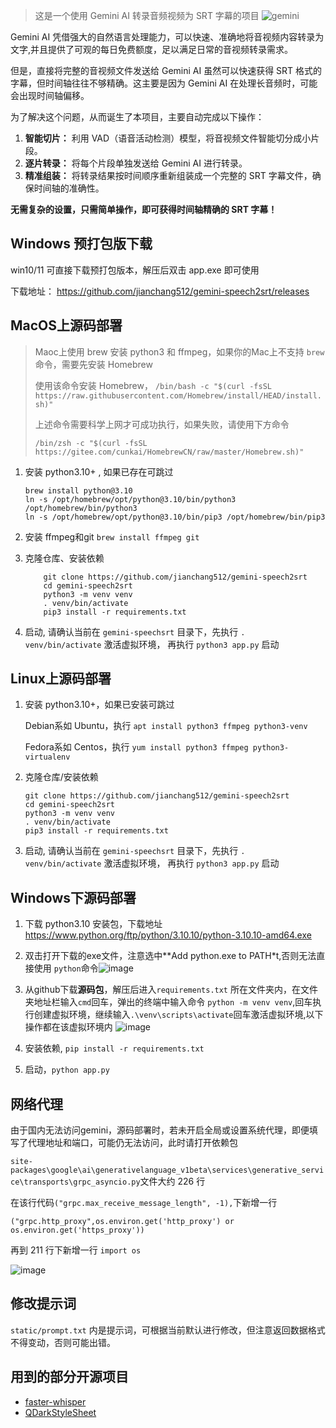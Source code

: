 
> 这是一个使用 Gemini AI 转录音频视频为 SRT 字幕的项目
![gemini](https://github.com/user-attachments/assets/a2816486-d19a-4984-ba68-7d141b403f1c)



Gemini AI 凭借强大的自然语言处理能力，可以快速、准确地将音视频内容转录为文字,并且提供了可观的每日免费额度，足以满足日常的音视频转录需求。

但是，直接将完整的音视频文件发送给 Gemini AI 虽然可以快速获得 SRT 格式的字幕，但时间轴往往不够精确。这主要是因为 Gemini AI 在处理长音频时，可能会出现时间轴偏移。

为了解决这个问题，从而诞生了本项目，主要自动完成以下操作：

1. **智能切片：** 利用 VAD（语音活动检测）模型，将音视频文件智能切分成小片段。
2. **逐片转录：** 将每个片段单独发送给 Gemini AI 进行转录。
3. **精准组装：** 将转录结果按时间顺序重新组装成一个完整的 SRT 字幕文件，确保时间轴的准确性。

**无需复杂的设置，只需简单操作，即可获得时间轴精确的 SRT 字幕！**


## Windows 预打包版下载

win10/11 可直接下载预打包版本，解压后双击 app.exe 即可使用
  
  下载地址： https://github.com/jianchang512/gemini-speech2srt/releases

## MacOS上源码部署

> Maoc上使用 brew 安装 python3 和 ffmpeg，如果你的Mac上不支持 `brew` 命令，需要先安装 Homebrew
> 
>使用该命令安装 Homebrew，   `/bin/bash -c "$(curl -fsSL https://raw.githubusercontent.com/Homebrew/install/HEAD/install.sh)"`
> 
> 上述命令需要科学上网才可成功执行，如果失败，请使用下方命令
> 
> `/bin/zsh -c "$(curl -fsSL https://gitee.com/cunkai/HomebrewCN/raw/master/Homebrew.sh)"`

1. 安装 python3.10+ , 如果已存在可跳过

    ```
    brew install python@3.10
    ln -s /opt/homebrew/opt/python@3.10/bin/python3 /opt/homebrew/bin/python3
    ln -s /opt/homebrew/opt/python@3.10/bin/pip3 /opt/homebrew/bin/pip3

    ```

2. 安装 ffmpeg和git  `brew install ffmpeg git`
3. 克隆仓库、安装依赖 

    ```
        git clone https://github.com/jianchang512/gemini-speech2srt
        cd gemini-speech2srt
        python3 -m venv venv
        . venv/bin/activate
        pip3 install -r requirements.txt       

    ```
4. 启动, 请确认当前在 `gemini-speechsrt` 目录下，先执行 `. venv/bin/activate` 激活虚拟环境， 再执行  `python3 app.py` 启动

## Linux上源码部署

1. 安装 python3.10+，如果已安装可跳过

    Debian系如 Ubuntu，执行 `apt install python3 ffmpeg python3-venv` 

    Fedora系如 Centos，执行 `yum install python3 ffmpeg python3-virtualenv`

2. 克隆仓库/安装依赖

    ```
    git clone https://github.com/jianchang512/gemini-speech2srt
    cd gemini-speech2srt
    python3 -m venv venv
    . venv/bin/activate
    pip3 install -r requirements.txt

    ```
3. 启动, 请确认当前在 `gemini-speechsrt` 目录下，先执行 `. venv/bin/activate` 激活虚拟环境， 再执行  `python3 app.py` 启动

## Windows下源码部署

1. 下载 python3.10 安装包，下载地址 https://www.python.org/ftp/python/3.10.10/python-3.10.10-amd64.exe
2. 双击打开下载的exe文件，注意选中**Add python.exe to PATH*t,否则无法直接使用 `python`命令![image](https://github.com/user-attachments/assets/a0a93d47-e005-43d2-a451-4bb607281651)

3. 从github下载**源码包**，解压后进入`requirements.txt` 所在文件夹内，在文件夹地址栏输入`cmd`回车，弹出的终端中输入命令 `python -m venv venv`,回车执行创建虚拟环境，继续输入`.\venv\scripts\activate`回车激活虚拟环境,以下操作都在该虚拟环境内 ![image](https://github.com/user-attachments/assets/c51ab4b9-4da1-46df-981f-1ab609e9bea5)
4. 安装依赖,  `pip install -r requirements.txt`
5. 启动，`python app.py`


## 网络代理

由于国内无法访问gemini，源码部署时，若未开启全局或设置系统代理，即便填写了代理地址和端口，可能仍无法访问，此时请打开依赖包 

`site-packages\google\ai\generativelanguage_v1beta\services\generative_service\transports\grpc_asyncio.py`文件大约 226 行

在该行代码`("grpc.max_receive_message_length", -1),`下新增一行

`("grpc.http_proxy",os.environ.get('http_proxy') or os.environ.get('https_proxy'))`

再到 211 行下新增一行 `import os`

![image](https://github.com/user-attachments/assets/ac941661-30cc-415f-9e70-59d9af9e9972)


## 修改提示词

`static/prompt.txt` 内是提示词，可根据当前默认进行修改，但注意返回数据格式不得变动，否则可能出错。

## 用到的部分开源项目

- [faster-whisper](https://github.com/SYSTRAN/faster-whisper/)
- [QDarkStyleSheet](https://github.com/ColinDuquesnoy/QDarkStyleSheet)


